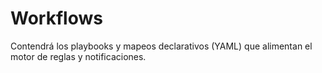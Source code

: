 # Workflows

Contendrá los playbooks y mapeos declarativos (YAML) que alimentan el motor de reglas y notificaciones.
